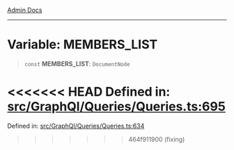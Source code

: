 [Admin Docs](/)

***

# Variable: MEMBERS\_LIST

> `const` **MEMBERS\_LIST**: `DocumentNode`

<<<<<<< HEAD
Defined in: [src/GraphQl/Queries/Queries.ts:695](https://github.com/PalisadoesFoundation/talawa-admin/blob/main/src/GraphQl/Queries/Queries.ts#L695)
=======
Defined in: [src/GraphQl/Queries/Queries.ts:634](https://github.com/PalisadoesFoundation/talawa-admin/blob/main/src/GraphQl/Queries/Queries.ts#L634)
>>>>>>> 464f911900 (fixing)
